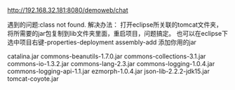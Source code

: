 http://192.168.32.181:8080/demoweb/chat

遇到的问题:class not found.
解决办法：
打开eclipse所关联的tomcat文件夹，将所需要的jar包复制到lib文件夹里面，重启项目，问题搞定。
也可以在eclipse下选中项目右键-properties-deployment assembly-add 添加你用的jar

catalina.jar
commons-beanutils-1.7.0.jar
commons-collections-3.1.jar
commons-io-1.3.2.jar
commons-lang-2.3.jar
commons-logging-1.0.4.jar
commons-logging-api-1.1.jar
ezmorph-1.0.4.jar
json-lib-2.2.2-jdk15.jar
tomcat-coyote.jar
